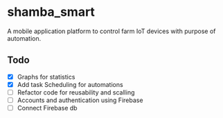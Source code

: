 # shamba_smart

A mobile application platform to control farm IoT devices with purpose of automation.

## Todo
- [x] Graphs for statistics
- [x] Add task Scheduling for automations
- [ ] Refactor code for reusability and scalling
- [ ] Accounts and authentication using Firebase
- [ ] Connect Firebase db